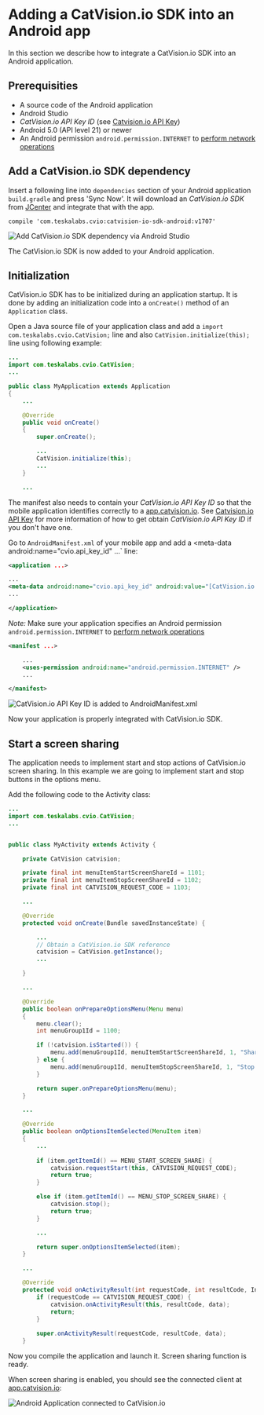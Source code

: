 # Adding a CatVision.io SDK into an Android app

In this section we describe how to integrate a CatVision.io SDK into an Android application.


## Prerequisities

* A source code of the Android application
* Android Studio
* _CatVision.io API Key ID_ (see [Catvision.io API Key](//get-started/api-key.md))
* Android 5.0 \(API level 21\) or newer
* An Android permission `android.permission.INTERNET` to [perform network operations](https://developer.android.com/training/basics/network-ops/connecting.html)

## Add a CatVision.io SDK dependency

Insert a following line into `dependencies` section of your Android application `build.gradle` and press 'Sync Now'. It will download an _CatVision.io SDK_ from [JCenter](https://bintray.com/teskalabs/CatVision.io/catvision-io-sdk-android) and integrate that with the app.

	compile 'com.teskalabs.cvio:catvision-io-sdk-android:v1707'

![Add CatVision.io SDK dependency via Android Studio](../assets/cvio_android_studio_dependencies.png)

The CatVision.io SDK is now added to your Android application.


## Initialization

CatVision.io SDK has to be initialized during an application startup. It is done by adding an initialization code into a `onCreate()` method of an `Application` class.

Open a Java source file of your application class and add a `import com.teskalabs.cvio.CatVision;` line and also `CatVision.initialize(this);` line using following example:

```java
...
import com.teskalabs.cvio.CatVision;
...

public class MyApplication extends Application
{
	...

    @Override
    public void onCreate()
    {
        super.onCreate();

        ...
        CatVision.initialize(this);
        ...
    }

	...

```



The manifest also needs to contain your _CatVision.io API Key ID_ so that the mobile application identifies correctly to a [app.catvision.io](https://app.catvision.io). See [Catvision.io API Key](//get-started/api-key.md) for more information of how to get obtain _CatVision.io API Key ID_ if you don't have one.


Go to `AndroidManifest.xml` of your mobile app and add a <meta-data android:name="cvio.api_key_id" ...` line:

```xml
<application ...>

...
<meta-data android:name="cvio.api_key_id" android:value="[CatVision.io API Key ID]" />
...

</application>
```

_Note:_ Make sure your application specifies an Android permission `android.permission.INTERNET` to [perform network operations](https://developer.android.com/training/basics/network-ops/connecting.html)

```xml
<manifest ...>

	...
    <uses-permission android:name="android.permission.INTERNET" />
    ...

</manifest>
```


![CatVision.io API Key ID is added to AndroidManifest.xml](../assets/cvio_android_studio_manifest.png)

Now your application is properly integrated with CatVision.io SDK.


## Start a screen sharing

The application needs to implement start and stop actions of CatVision.io screen sharing. In this example we are going to implement start and stop buttons in the options menu.

Add the following code to the Activity class:

```java
...
import com.teskalabs.cvio.CatVision;
...


public class MyActivity extends Activity {

	private CatVision catvision;

	private final int menuItemStartScreenShareId = 1101;
	private final int menuItemStopScreenShareId = 1102;
	private final int CATVISION_REQUEST_CODE = 1103;

	...

	@Override
	protected void onCreate(Bundle savedInstanceState) {

		...
		// Obtain a CatVision.io SDK reference
		catvision = CatVision.getInstance();
		...

	}

	...

	@Override
	public boolean onPrepareOptionsMenu(Menu menu)
	{
		menu.clear();
		int menuGroup1Id = 1100;

		if (!catvision.isStarted()) {
			menu.add(menuGroup1Id, menuItemStartScreenShareId, 1, "Share screen");
		} else {
			menu.add(menuGroup1Id, menuItemStopScreenShareId, 1, "Stop sharing");
		}

		return super.onPrepareOptionsMenu(menu);
	}

	...

	@Override
	public boolean onOptionsItemSelected(MenuItem item)
	{
		...
		
		if (item.getItemId() == MENU_START_SCREEN_SHARE) {
			catvision.requestStart(this, CATVISION_REQUEST_CODE);
			return true;
		}

		else if (item.getItemId() == MENU_STOP_SCREEN_SHARE) {
			catvision.stop();
			return true;
		}

		...

		return super.onOptionsItemSelected(item);
	}

	...

	@Override
	protected void onActivityResult(int requestCode, int resultCode, Intent data) {
		if (requestCode == CATVISION_REQUEST_CODE) {
			catvision.onActivityResult(this, resultCode, data);
			return;
		}
		
		super.onActivityResult(requestCode, resultCode, data);
	}


```

Now you compile the application and launch it.
Screen sharing function is ready.

When screen sharing is enabled, you should see the connected client at [app.catvision.io](https://app.catvision.io):

![Android Application connected to CatVision.io](../assets/cvio_android_emulator_share.png)

